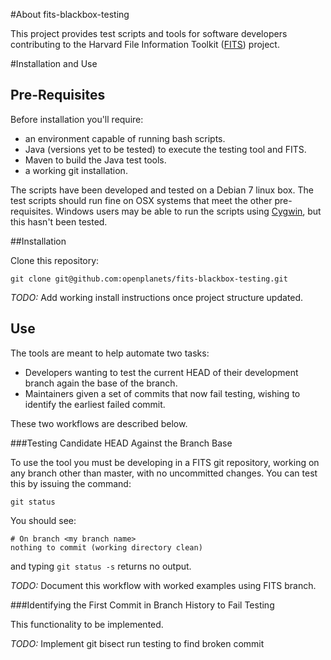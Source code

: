 #About fits-blackbox-testing

This project provides test scripts and tools for software developers contributing to the Harvard File Information Toolkit ([FITS](https://github.com/harvard-lts/fits)) project.

#Installation and Use

## Pre-Requisites

Before installation you'll require:

- an environment capable of running bash scripts.
- Java (versions yet to be tested) to execute the testing tool and FITS.
- Maven to build the Java test tools.
- a working git installation.

The scripts have been developed and tested on a Debian 7 linux box.
The test scripts should run fine on OSX systems that meet the other pre-requisites.
Windows users may be able to run the scripts using [Cygwin](http://www.cygwin.com), but this hasn't been tested.

##Installation

Clone this repository:
```
git clone git@github.com:openplanets/fits-blackbox-testing.git
```
*TODO:* Add working install instructions once project structure updated.

## Use

The tools are meant to help automate two tasks:

- Developers wanting to test the current HEAD of their development branch again the base of the branch.
- Maintainers given a set of commits that now fail testing, wishing to identify the earliest failed commit.
 
These two workflows are described below.

###Testing Candidate HEAD Against the Branch Base

To use the tool you must be developing in a FITS git repository, working on any branch other than master, with no uncommitted changes.
You can test this by issuing the command:
```
git status
```
You should see:
```
# On branch <my branch name>
nothing to commit (working directory clean)
```
and typing ```git status -s``` returns no output.

*TODO:* Document this workflow with worked examples using FITS branch.

###Identifying the First Commit in Branch History to Fail Testing

This functionality to be implemented.

*TODO:* Implement git bisect run testing to find broken commit 
